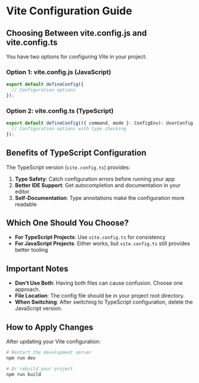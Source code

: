# Vite Configuration Guide

## Choosing Between vite.config.js and vite.config.ts

You have two options for configuring Vite in your project:

### Option 1: vite.config.js (JavaScript)

```js
export default defineConfig({
  // Configuration options
});
```

### Option 2: vite.config.ts (TypeScript)

```ts
export default defineConfig(({ command, mode }: ConfigEnv): UserConfig => {
  // Configuration options with type checking
});
```

## Benefits of TypeScript Configuration

The TypeScript version (`vite.config.ts`) provides:

1. **Type Safety**: Catch configuration errors before running your app
2. **Better IDE Support**: Get autocompletion and documentation in your editor
3. **Self-Documentation**: Type annotations make the configuration more readable

## Which One Should You Choose?

- **For TypeScript Projects**: Use `vite.config.ts` for consistency
- **For JavaScript Projects**: Either works, but `vite.config.ts` still provides better tooling

## Important Notes

- **Don't Use Both**: Having both files can cause confusion. Choose one approach.
- **File Location**: The config file should be in your project root directory.
- **When Switching**: After switching to TypeScript configuration, delete the JavaScript version.

## How to Apply Changes

After updating your Vite configuration:

```bash
# Restart the development server
npm run dev

# Or rebuild your project
npm run build
```
